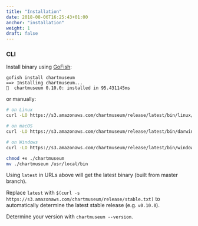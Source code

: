 ```yaml
---
title: "Installation"
date: 2018-08-06T16:25:43+01:00
anchor: "installation"
weight: 1
draft: false
---
```


### CLI
Install binary using [GoFish](https://gofi.sh/):
```
gofish install chartmuseum
==> Installing chartmuseum...
🐠  chartmuseum 0.10.0: installed in 95.431145ms
```

or manually:
```bash
# on Linux
curl -LO https://s3.amazonaws.com/chartmuseum/release/latest/bin/linux/amd64/chartmuseum

# on macOS
curl -LO https://s3.amazonaws.com/chartmuseum/release/latest/bin/darwin/amd64/chartmuseum

# on Windows
curl -LO https://s3.amazonaws.com/chartmuseum/release/latest/bin/windows/amd64/chartmuseum

chmod +x ./chartmuseum
mv ./chartmuseum /usr/local/bin
```
Using `latest` in URLs above will get the latest binary (built from master branch).

Replace `latest` with `$(curl -s https://s3.amazonaws.com/chartmuseum/release/stable.txt)` to automatically determine the latest stable release (e.g. `v0.10.0`).

Determine your version with `chartmuseum --version`.
